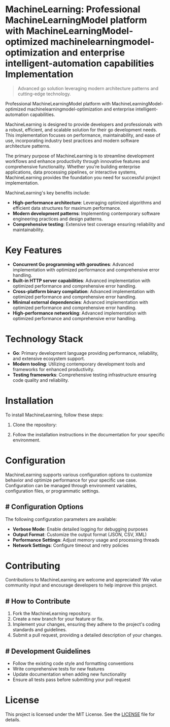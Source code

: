<!-- fallback_MachineLearning_20250824112614_51043 -->

# MachineLearning: Professional MachineLearningModel platform with MachineLearningModel-optimized machinelearningmodel-optimization and enterprise intelligent-automation capabilities Implementation
> Advanced go solution leveraging modern architecture patterns and cutting-edge technology.

Professional MachineLearningModel platform with MachineLearningModel-optimized machinelearningmodel-optimization and enterprise intelligent-automation capabilities.

MachineLearning is designed to provide developers and professionals with a robust, efficient, and scalable solution for their go development needs. This implementation focuses on performance, maintainability, and ease of use, incorporating industry best practices and modern software architecture patterns.

The primary purpose of MachineLearning is to streamline development workflows and enhance productivity through innovative features and comprehensive functionality. Whether you're building enterprise applications, data processing pipelines, or interactive systems, MachineLearning provides the foundation you need for successful project implementation.

MachineLearning's key benefits include:

* **High-performance architecture**: Leveraging optimized algorithms and efficient data structures for maximum performance.
* **Modern development patterns**: Implementing contemporary software engineering practices and design patterns.
* **Comprehensive testing**: Extensive test coverage ensuring reliability and maintainability.

# Key Features

* **Concurrent Go programming with goroutines**: Advanced implementation with optimized performance and comprehensive error handling.
* **Built-in HTTP server capabilities**: Advanced implementation with optimized performance and comprehensive error handling.
* **Cross-platform binary compilation**: Advanced implementation with optimized performance and comprehensive error handling.
* **Minimal external dependencies**: Advanced implementation with optimized performance and comprehensive error handling.
* **High-performance networking**: Advanced implementation with optimized performance and comprehensive error handling.

# Technology Stack

* **Go**: Primary development language providing performance, reliability, and extensive ecosystem support.
* **Modern tooling**: Utilizing contemporary development tools and frameworks for enhanced productivity.
* **Testing frameworks**: Comprehensive testing infrastructure ensuring code quality and reliability.

# Installation

To install MachineLearning, follow these steps:

1. Clone the repository:


2. Follow the installation instructions in the documentation for your specific environment.

# Configuration

MachineLearning supports various configuration options to customize behavior and optimize performance for your specific use case. Configuration can be managed through environment variables, configuration files, or programmatic settings.

## # Configuration Options

The following configuration parameters are available:

* **Verbose Mode**: Enable detailed logging for debugging purposes
* **Output Format**: Customize the output format (JSON, CSV, XML)
* **Performance Settings**: Adjust memory usage and processing threads
* **Network Settings**: Configure timeout and retry policies

# Contributing

Contributions to MachineLearning are welcome and appreciated! We value community input and encourage developers to help improve this project.

## # How to Contribute

1. Fork the MachineLearning repository.
2. Create a new branch for your feature or fix.
3. Implement your changes, ensuring they adhere to the project's coding standards and guidelines.
4. Submit a pull request, providing a detailed description of your changes.

## # Development Guidelines

* Follow the existing code style and formatting conventions
* Write comprehensive tests for new features
* Update documentation when adding new functionality
* Ensure all tests pass before submitting your pull request

# License

This project is licensed under the MIT License. See the [LICENSE](https://github.com/Jennifercruz23/MachineLearning/blob/main/LICENSE) file for details.
